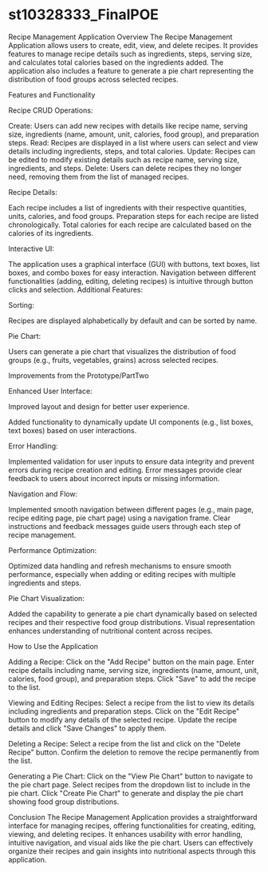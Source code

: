 # st10328333_FinalPOE
Recipe Management Application Overview
The Recipe Management Application allows users to create, edit, view, and delete recipes.
It provides features to manage recipe details such as ingredients, steps, serving size, and calculates total calories based on the ingredients added. 
The application also includes a feature to generate a pie chart representing the distribution of food groups across selected recipes.

Features and Functionality

Recipe CRUD Operations:

Create: Users can add new recipes with details like recipe name, serving size, ingredients (name, amount, unit, calories, food group), and preparation steps.
Read: Recipes are displayed in a list where users can select and view details including ingredients, steps, and total calories.
Update: Recipes can be edited to modify existing details such as recipe name, serving size, ingredients, and steps.
Delete: Users can delete recipes they no longer need, removing them from the list of managed recipes.

Recipe Details:

Each recipe includes a list of ingredients with their respective quantities, units, calories, and food groups.
Preparation steps for each recipe are listed chronologically.
Total calories for each recipe are calculated based on the calories of its ingredients.

Interactive UI:

The application uses a graphical interface (GUI) with buttons, text boxes, list boxes, and combo boxes for easy interaction.
Navigation between different functionalities (adding, editing, deleting recipes) is intuitive through button clicks and selection.
Additional Features:

Sorting:

Recipes are displayed alphabetically by default and can be sorted by name.

Pie Chart:

Users can generate a pie chart that visualizes the distribution of food groups (e.g., fruits, vegetables, grains) across selected recipes.

Improvements from the Prototype/PartTwo

Enhanced User Interface:

Improved layout and design for better user experience.

Added functionality to dynamically update UI components (e.g., list boxes, text boxes) based on user interactions.

Error Handling:

Implemented validation for user inputs to ensure data integrity and prevent errors during recipe creation and editing.
Error messages provide clear feedback to users about incorrect inputs or missing information.

Navigation and Flow:

Implemented smooth navigation between different pages (e.g., main page, recipe editing page, pie chart page) using a navigation frame.
Clear instructions and feedback messages guide users through each step of recipe management.

Performance Optimization:

Optimized data handling and refresh mechanisms to ensure smooth performance, especially when adding or editing recipes with multiple ingredients and steps.

Pie Chart Visualization:

Added the capability to generate a pie chart dynamically based on selected recipes and their respective food group distributions.
Visual representation enhances understanding of nutritional content across recipes.


How to Use the Application

Adding a Recipe:
Click on the "Add Recipe" button on the main page.
Enter recipe details including name, serving size, ingredients (name, amount, unit, calories, food group), and preparation steps.
Click "Save" to add the recipe to the list.

Viewing and Editing Recipes:
Select a recipe from the list to view its details including ingredients and preparation steps.
Click on the "Edit Recipe" button to modify any details of the selected recipe.
Update the recipe details and click "Save Changes" to apply them.

Deleting a Recipe:
Select a recipe from the list and click on the "Delete Recipe" button.
Confirm the deletion to remove the recipe permanently from the list.

Generating a Pie Chart:
Click on the "View Pie Chart" button to navigate to the pie chart page.
Select recipes from the dropdown list to include in the pie chart.
Click "Create Pie Chart" to generate and display the pie chart showing food group distributions.

Conclusion
The Recipe Management Application provides a straightforward interface for managing recipes, offering functionalities for creating, editing, viewing, and deleting recipes.
It enhances usability with error handling, intuitive navigation, and visual aids like the pie chart. 
Users can effectively organize their recipes and gain insights into nutritional aspects through this application.





